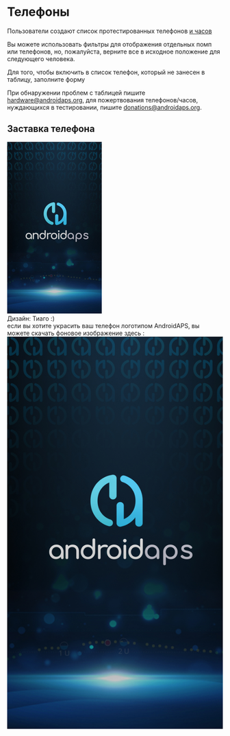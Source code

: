 # Телефоны

Пользователи создают список протестированных телефонов [и часов](https://docs.google.com/spreadsheets/d/1gZAsN6f0gv6tkgy9EBsYl0BQNhna0RDqA9QGycAqCQc/edit?usp=sharing)

Вы можете использовать фильтры для отображения отдельных помп или телефонов, но, пожалуйста, верните все в исходное положение для следующего человека.

Для того, чтобы включить в список телефон, который не занесен в таблицу, заполните форму [](https://docs.google.com/forms/d/e/1FAIpQLScvmuqLTZ7MizuFBoTyVCZXuDb__jnQawEvMYtnnT9RGY6QUw/viewform)

При обнаружении проблем с таблицей пишите <hardware@androidaps.org>, для пожертвования телефонов/часов, нуждающихся в тестировании, пишите [donations@androidaps.org](mailto:hardware@androidaps.org).

## Заставка телефона

![заставка телефона](../images/bg_phone_thump.jpg) </br> Дизайн: Тиаго :) </br> если вы хотите украсить ваш телефон логотипом AndroidAPS, вы можете скачать фоновое изображение здесь : ![Заставка в высоком разрешении.](../images/bg_phone.jpg)